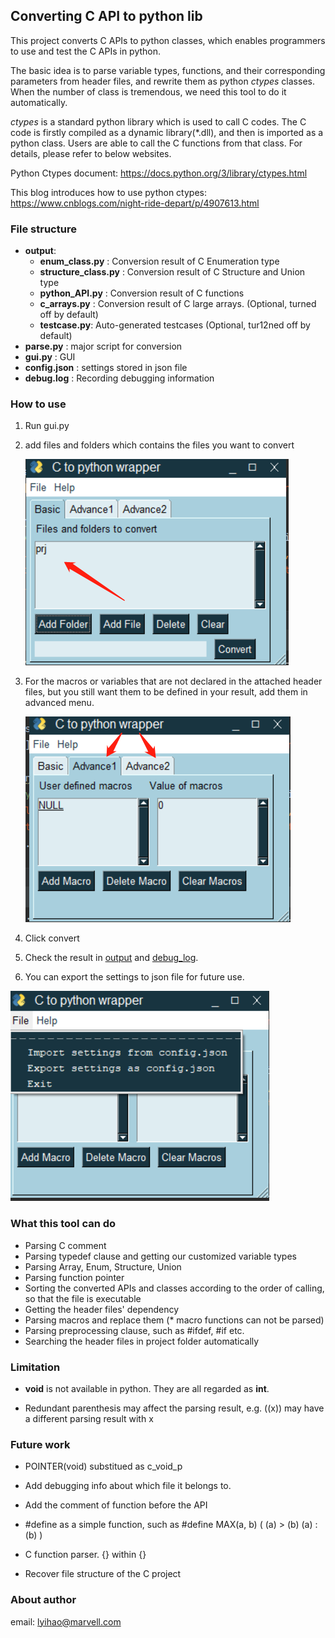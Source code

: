 ## Converting C API to python lib
This project converts C APIs to python classes, which enables programmers to use and test the C APIs in python.

The basic idea is to parse variable types, functions, and their corresponding parameters from header files, 
and rewrite them as python *ctypes* classes. 
When the number of class is tremendous, we need this tool to do it automatically.

*ctypes* is a standard python library which is used to call C codes. 
The C code is firstly compiled as a dynamic library(*.dll), and then is imported as a python class. 
Users are able to call the C functions from that class. 
For details, please refer to below websites.

Python Ctypes document:
https://docs.python.org/3/library/ctypes.html

This blog introduces how to use python ctypes:
https://www.cnblogs.com/night-ride-depart/p/4907613.html

### File structure
+ <span id="output">**output**</span>:
    + **enum_class.py** : Conversion result of C Enumeration type
    + **structure_class.py** : Conversion result of C Structure and Union type
    + **python_API.py** : Conversion result of C functions
    + **c_arrays.py** : Conversion result of C large arrays. (Optional, turned off by default)
    + **testcase.py**: Auto-generated testcases (Optional, tur12ned off by default)
+ **parse.py** : major script for conversion
+ **gui.py** : GUI
+ **config.json** : settings stored in json file
+ <span id="debug_log">**debug.log**</span> : Recording debugging information


### How to use
1. Run gui.py
2. add files and folders which contains the files you want to convert
   
   ![main_page](img/main_page.png)
3. For the macros or variables that are not declared in the attached header files,
but you still want them to be defined in your result, add them in advanced menu.
   
   ![advanced](img/advanced.png)
4. Click convert
5. Check the result in [output](#output) and [debug_log](#debug_log). 
6. You can export the settings to json file for future use.

  ![import](img/import.png)

### What this tool can do
+ Parsing C comment
+ Parsing typedef clause and getting our customized variable types
+ Parsing Array, Enum, Structure, Union
+ Parsing function pointer
+ Sorting the converted APIs and classes according to the order of calling, so that the file is executable
+ Getting the header files' dependency
+ Parsing macros and replace them (* macro functions can not be parsed)
+ Parsing preprocessing clause, such as #ifdef, #if etc.
+ Searching the header files in project folder automatically


### Limitation 
+ **void** is not available in python. They are all regarded as **int**.
   
+ Redundant parenthesis may affect the parsing result, e.g. ((x)) may have a different parsing result with x


### Future work

+ POINTER(void) substitued as c_void_p

+ Add debugging info about which file it belongs to.

+ Add the comment of function before the API

+ \#define as a simple function, such as \#define MAX(a, b) ( (a) > (b) (a) : (b) )
   
+ C function parser. {} within {}

+ Recover file structure of the C project


### About author

email: lyihao@marvell.com

